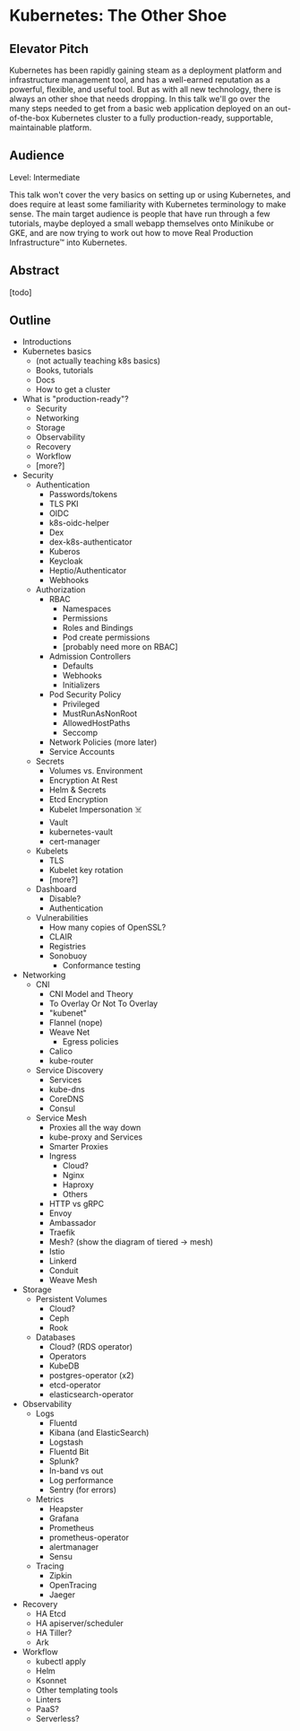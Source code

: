 # Kubernetes: The Other Shoe

## Elevator Pitch

Kubernetes has been rapidly gaining steam as a deployment platform and
infrastructure management tool, and has a well-earned reputation as a powerful,
flexible, and useful tool. But as with all new technology, there is always an
other shoe that needs dropping. In this talk we'll go over the many steps needed
to get from a basic web application deployed on an out-of-the-box Kubernetes
cluster to a fully production-ready, supportable, maintainable platform.

## Audience

Level: Intermediate

This talk won't cover the very basics on setting up or using Kubernetes, and
does require at least some familiarity with Kubernetes terminology to make sense.
The main target audience is people that have run through a few tutorials, maybe
deployed a small webapp themselves onto Minikube or GKE, and are now trying to
work out how to move Real Production Infrastructure™ into Kubernetes.

## Abstract

[todo]

## Outline

* Introductions
* Kubernetes basics
  * (not actually teaching k8s basics)
  * Books, tutorials
  * Docs
  * How to get a cluster
* What is "production-ready"?
  * Security
  * Networking
  * Storage
  * Observability
  * Recovery
  * Workflow
  * [more?]
* Security
  * Authentication
    * Passwords/tokens
    * TLS PKI
    * OIDC
    * k8s-oidc-helper
    * Dex
    * dex-k8s-authenticator
    * Kuberos
    * Keycloak
    * Heptio/Authenticator
    * Webhooks
  * Authorization
    * RBAC
      * Namespaces
      * Permissions
      * Roles and Bindings
      * Pod create permissions
      * [probably need more on RBAC]
    * Admission Controllers
      * Defaults
      * Webhooks
      * Initializers
    * Pod Security Policy
      * Privileged
      * MustRunAsNonRoot
      * AllowedHostPaths
      * Seccomp
    * Network Policies (more later)
    * Service Accounts
  * Secrets
    * Volumes vs. Environment
    * Encryption At Rest
    * Helm & Secrets
    * Etcd Encryption
    * Kubelet Impersonation ☠️
    * Vault
    * kubernetes-vault
    * cert-manager
  * Kubelets
    * TLS
    * Kubelet key rotation
    * [more?]
  * Dashboard
    * Disable?
    * Authentication
  * Vulnerabilities
    * How many copies of OpenSSL?
    * CLAIR
    * Registries
    * Sonobuoy
      * Conformance testing
* Networking
  * CNI
    * CNI Model and Theory
    * To Overlay Or Not To Overlay
    * "kubenet"
    * Flannel (nope)
    * Weave Net
      * Egress policies
    * Calico
    * kube-router
  * Service Discovery
    * Services
    * kube-dns
    * CoreDNS
    * Consul
  * Service Mesh
    * Proxies all the way down
    * kube-proxy and Services
    * Smarter Proxies
    * Ingress
      * Cloud?
      * Nginx
      * Haproxy
      * Others
    * HTTP vs gRPC
    * Envoy
    * Ambassador
    * Traefik
    * Mesh? (show the diagram of tiered -> mesh)
    * Istio
    * Linkerd
    * Conduit
    * Weave Mesh
* Storage
  * Persistent Volumes
    * Cloud?
    * Ceph
    * Rook
  * Databases
    * Cloud? (RDS operator)
    * Operators
    * KubeDB
    * postgres-operator (x2)
    * etcd-operator
    * elasticsearch-operator
* Observability
  * Logs
    * Fluentd
    * Kibana (and ElasticSearch)
    * Logstash
    * Fluentd Bit
    * Splunk?
    * In-band vs out
    * Log performance
    * Sentry (for errors)
  * Metrics
    * Heapster
    * Grafana
    * Prometheus
    * prometheus-operator
    * alertmanager
    * Sensu
  * Tracing
    * Zipkin
    * OpenTracing
    * Jaeger
* Recovery
  * HA Etcd
  * HA apiserver/scheduler
  * HA Tiller?
  * Ark
* Workflow
  * kubectl apply
  * Helm
  * Ksonnet
  * Other templating tools
  * Linters
  * PaaS?
  * Serverless?

